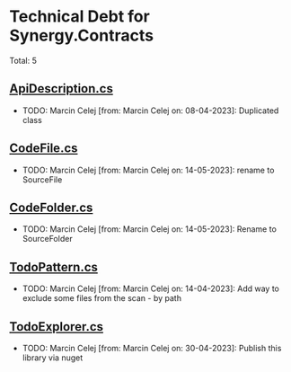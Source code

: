﻿# Technical Debt for Synergy.Contracts

Total: 5

## [ApiDescription.cs](../../../Synergy.Documentation/Api/ApiDescription.cs)
- TODO: Marcin Celej [from: Marcin Celej on: 08-04-2023]: Duplicated class

## [CodeFile.cs](../../../Synergy.Documentation/Code/CodeFile.cs)
- TODO: Marcin Celej [from: Marcin Celej on: 14-05-2023]: rename to SourceFile

## [CodeFolder.cs](../../../Synergy.Documentation/Code/CodeFolder.cs)
- TODO: Marcin Celej [from: Marcin Celej on: 14-05-2023]: Rename to SourceFolder

## [TodoPattern.cs](../../../Synergy.Documentation/Todos/Patterns/TodoPattern.cs)
- TODO: Marcin Celej [from: Marcin Celej on: 14-04-2023]: Add way to exclude some files from the scan - by path

## [TodoExplorer.cs](../../../Synergy.Documentation/Todos/TodoExplorer.cs)
- TODO: Marcin Celej [from: Marcin Celej on: 30-04-2023]: Publish this library via nuget

